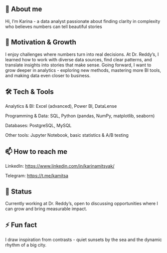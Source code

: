 ## 👋 About me

Hi, I’m Karina - a data analyst passionate about finding clarity in complexity who believes numbers can tell beautiful stories

## 🎯 Motivation & Growth

I enjoy challenges where numbers turn into real decisions. At Dr. Reddy’s, I learned how to work with diverse data sources, find clear patterns, and translate insights into stories that make sense.
Going forward, I want to grow deeper in analytics - exploring new methods, mastering more BI tools, and making data even closer to business.

## 🛠 Tech & Tools

Analytics & BI: Excel (advanced), Power BI, DataLense

Programming & Data: SQL, Python (pandas, NumPy, matplotlib, seaborn)

Databases: PostgreSQL, MySQL

Other tools: Jupyter Notebook, basic statistics & A/B testing

## 📫 How to reach me

LinkedIn: https://www.linkedin.com/in/karinamitsyak/

Telegram: https://t.me/kamitsa

## 💼 Status

Currently working at Dr. Reddy’s, open to discussing opportunities where I can grow and bring measurable impact.

## ⚡ Fun fact

I draw inspiration from contrasts - quiet sunsets by the sea and the dynamic rhythm of a big city.

<!--
**kamitsa/kamitsa** is a ✨ _special_ ✨ repository because its `README.md` (this file) appears on your GitHub profile.

Here are some ideas to get you started:

- 
-->
